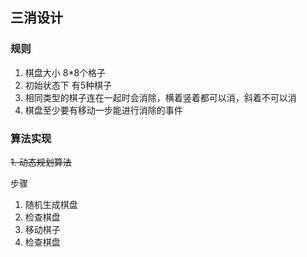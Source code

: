 ## 三消设计

### 规则
1. 棋盘大小 8*8个格子
2. 初始状态下 有5种棋子
3. 相同类型的棋子连在一起时会消除，横着竖着都可以消，斜着不可以消
4. 棋盘至少要有移动一步能进行消除的事件

### 算法实现
 ~~1. 动态规划算法~~

步骤
 1. 随机生成棋盘
 2. 检查棋盘
 3. 移动棋子
 4. 检查棋盘
 



